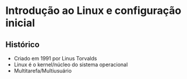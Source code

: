 # Introdução ao Linux e configuração inicial

## Histórico

* Criado em 1991 por Linus Torvalds
* Linux é o kernel/núcleo do sistema operacional
* Multitarefa/Multiusuário